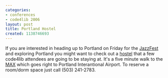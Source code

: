 ```yaml
---
categories:
- conferences
- code4lib 2006
layout: post
title: Portland Hostel
created: 1138746693
---
```

If you are interested in heading up to Portland on Friday for the <a href="http://www.travelportland.com/jazz/index.html">JazzFest</a> and exploring Portland you might want to check out a <a href="http://www.2oregonhostels.com/nw_home.htm">hostel</a> that a few code4lib attendees are going to be staying at. It's a five minute walk to the <a href="http://www.trimet.org/max/index.htm">MAX</a> which goes right to Portland Interantional Airport. To reserve a room/dorm space just call (503) 241-2783.
